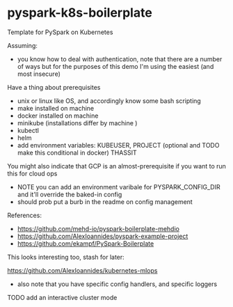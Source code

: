 # pyspark-k8s-boilerplate
Template for PySpark on Kubernetes

Assuming:
- you know how to deal with authentication, note that there are a number of ways but for the purposes of this demo I'm using the easiest (and most insecure)

Have a thing about prerequisites
- unix or linux like OS, and accordingly know some bash scripting
- make installed on machine
- docker installed on machine 
- minikube (installations differ by machine )
- kubectl 
- helm 
- add environment variables: KUBEUSER, PROJECT (optional and TODO make this conditional in docker)
THASSIT 

You might also indicate that GCP is an almost-prerequisite if you want to run this for cloud ops 

- NOTE you can add an environment varibale for PYSPARK_CONFIG_DIR and it'll override the baked-in config 
- should prob put a burb in the readme on config management 

References:
- https://github.com/mehd-io/pyspark-boilerplate-mehdio
- https://github.com/AlexIoannides/pyspark-example-project
- https://github.com/ekampf/PySpark-Boilerplate


This looks interesting too, stash for later:

https://github.com/AlexIoannides/kubernetes-mlops

- also note that you have specific config handlers, and specific loggers 

TODO add an interactive cluster mode 